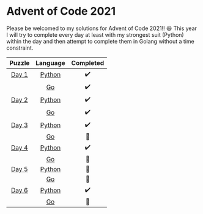 # Advent of Code 2021 

Please be welcomed to my solutions for Advent of Code 2021!! :smiley:
This year I will try to complete every day at least with my strongest suit (Python) within the day and then attempt to complete them in Golang without a time constraint. 

| Puzzle | Language |     Completed    |
|:------:|:--------:|:----------------:|
| [Day 1](./day_1)  |  [Python](./day_1/day_1.py)  |:heavy_check_mark:|
|        |    [Go](./day_1/day_1.go)    |:heavy_check_mark:|
| [Day 2](./day_2)  |  [Python](./day_2/day_2.py)  |:heavy_check_mark:|
|        |    [Go](./day_2/day_2.go)    | :heavy_check_mark: |
| [Day 3](./day_3)  |  [Python](./day_3/day_3.py)  |:heavy_check_mark:|
|        |    [Go]()    | :woozy_face:  |
| [Day 4](./day_4)  |  [Python](./day_4/day_4.py)  |:heavy_check_mark:|
|        |    [Go]()    | :woozy_face:  |
| [Day 5](./day_5)  |  [Python](./day_5/day_5.py)  |:woozy_face:|
|        |    [Go]()    | :woozy_face:  |
| [Day 6](./day_6)  |  [Python](./day_6/day_6.py)  |:heavy_check_mark:|
|        |    [Go]()    | :woozy_face:  |
